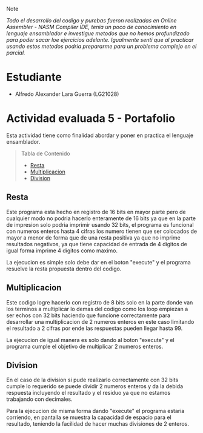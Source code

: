 > [!NOTE]
> _Todo el desarrollo del codigo y purebas fueron realizadas en Online Assembler - NASM Compiler IDE,_
> _tenia un poco de conocimiento en lenguaje ensamblador e investigue metodos que no hemos profundizado para poder sacar loe ejercicios adelante._
> _Igualmente senti que al practicar usando estos metodos podria prepararme para un problema complejo en el parcial._

# Estudiante
- Alfredo Alexander Lara Guerra (LG21028)
  
# Actividad evaluada 5 - Portafolio

Esta actividad tiene como finalidad abordar y poner en practica el lenguaje ensamblador.

> Tabla de Contenido
> - [Resta](#Resta)
> - [Multiplicacion](#Multiplicacion)
> - [Division](#Division)


## Resta
Este programa esta hecho en registro de 16 bits en mayor parte pero de cualquier modo no podria hacerlo enteramente de 16 bits 
ya que en la parte de impresion solo podria imprimir usando 32 bits, el programa es funcional con numeros enteros hasta 
4 cifras los numero tienen que ser colocados de mayor a menor de forma que de una resta positiva ya que no imprime resultados
negativos, ya que tiene capacidad de entrada de 4 digitos de igual forma imprime 4 digitos como maximo.

La ejecucion es simple solo debe dar en el boton "execute" y el programa resuelve la resta propuesta dentro del codigo.

## Multiplicacion
Este codigo logre hacerlo con registro de 8 bits solo en la parte donde van los terminos a multiplicar lo demas del codigo como los loop empiezan a ser echos con 32 bits haciendo que funcione correctamente para desarrollar una multiplicacion de 2 numeros enteros en este caso limitando el resultado a 2 cifras por ende las respuestas pueden llegar hasta 99.

La ejecucion de igual manera es solo dando al boton "execute" y el programa cumple el objetivo de multiplicar 2 numeros enteros.

## Division
En el caso de la division si pude realizarlo correctamente con 32 bits cumple lo requerido se puede dividir 2 numeros enteros y da la debida respuesta incluyendo el resultado y el residuo ya que no estamos trabajando con decimales.

Para la ejecucion de misma forma dando "execute" el programa estaria corriendo, en pantalla se muestra la capacidad de espacio para el resultado, teniendo la facilidad de hacer muchas divisiones de 2 enteros.



